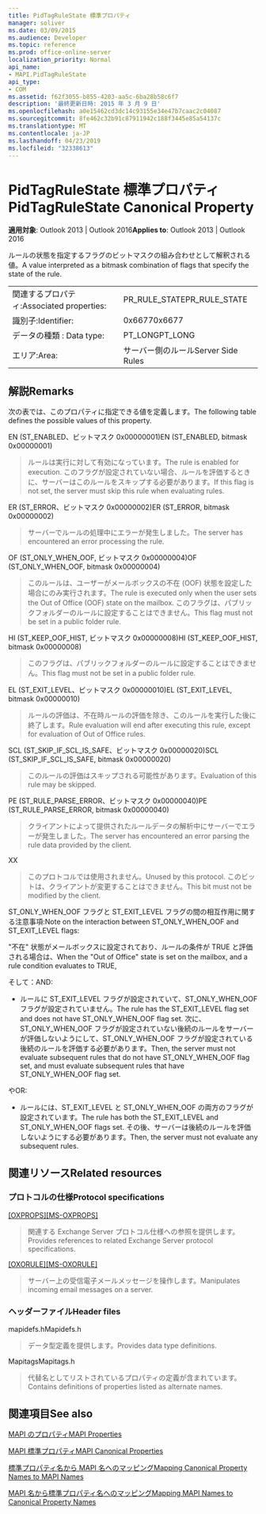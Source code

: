 ```yaml
---
title: PidTagRuleState 標準プロパティ
manager: soliver
ms.date: 03/09/2015
ms.audience: Developer
ms.topic: reference
ms.prod: office-online-server
localization_priority: Normal
api_name:
- MAPI.PidTagRuleState
api_type:
- COM
ms.assetid: f62f3055-b855-4203-aa5c-6ba28b58c6f7
description: '最終更新日時: 2015 年 3 月 9 日'
ms.openlocfilehash: a0e15462cd3dc14c93155e34e47b7caac2c04087
ms.sourcegitcommit: 8fe462c32b91c87911942c188f3445e85a54137c
ms.translationtype: MT
ms.contentlocale: ja-JP
ms.lasthandoff: 04/23/2019
ms.locfileid: "32338613"
---
```

# <a name="pidtagrulestate-canonical-property"></a><span data-ttu-id="a1ce8-103">PidTagRuleState 標準プロパティ</span><span class="sxs-lookup"><span data-stu-id="a1ce8-103">PidTagRuleState Canonical Property</span></span>

  
  
<span data-ttu-id="a1ce8-104">**適用対象**: Outlook 2013 | Outlook 2016</span><span class="sxs-lookup"><span data-stu-id="a1ce8-104">**Applies to**: Outlook 2013 | Outlook 2016</span></span> 
  
<span data-ttu-id="a1ce8-105">ルールの状態を指定するフラグのビットマスクの組み合わせとして解釈される値。</span><span class="sxs-lookup"><span data-stu-id="a1ce8-105">A value interpreted as a bitmask combination of flags that specify the state of the rule.</span></span>
  
|||
|:-----|:-----|
|<span data-ttu-id="a1ce8-106">関連するプロパティ:</span><span class="sxs-lookup"><span data-stu-id="a1ce8-106">Associated properties:</span></span>  <br/> |<span data-ttu-id="a1ce8-107">PR_RULE_STATE</span><span class="sxs-lookup"><span data-stu-id="a1ce8-107">PR_RULE_STATE</span></span>  <br/> |
|<span data-ttu-id="a1ce8-108">識別子:</span><span class="sxs-lookup"><span data-stu-id="a1ce8-108">Identifier:</span></span>  <br/> |<span data-ttu-id="a1ce8-109">0x6677</span><span class="sxs-lookup"><span data-stu-id="a1ce8-109">0x6677</span></span>  <br/> |
|<span data-ttu-id="a1ce8-110">データの種類 : </span><span class="sxs-lookup"><span data-stu-id="a1ce8-110">Data type:</span></span>  <br/> |<span data-ttu-id="a1ce8-111">PT_LONG</span><span class="sxs-lookup"><span data-stu-id="a1ce8-111">PT_LONG</span></span>  <br/> |
|<span data-ttu-id="a1ce8-112">エリア:</span><span class="sxs-lookup"><span data-stu-id="a1ce8-112">Area:</span></span>  <br/> |<span data-ttu-id="a1ce8-113">サーバー側のルール</span><span class="sxs-lookup"><span data-stu-id="a1ce8-113">Server Side Rules</span></span>  <br/> |
   
## <a name="remarks"></a><span data-ttu-id="a1ce8-114">解説</span><span class="sxs-lookup"><span data-stu-id="a1ce8-114">Remarks</span></span>

<span data-ttu-id="a1ce8-115">次の表では、このプロパティに指定できる値を定義します。</span><span class="sxs-lookup"><span data-stu-id="a1ce8-115">The following table defines the possible values of this property.</span></span>
  
<span data-ttu-id="a1ce8-116">EN (ST_ENABLED、ビットマスク 0x00000001)</span><span class="sxs-lookup"><span data-stu-id="a1ce8-116">EN (ST_ENABLED, bitmask 0x00000001)</span></span>
  
> <span data-ttu-id="a1ce8-117">ルールは実行に対して有効になっています。</span><span class="sxs-lookup"><span data-stu-id="a1ce8-117">The rule is enabled for execution.</span></span> <span data-ttu-id="a1ce8-118">このフラグが設定されていない場合、ルールを評価するときに、サーバーはこのルールをスキップする必要があります。</span><span class="sxs-lookup"><span data-stu-id="a1ce8-118">If this flag is not set, the server must skip this rule when evaluating rules.</span></span>
    
<span data-ttu-id="a1ce8-119">ER (ST_ERROR、ビットマスク 0x00000002)</span><span class="sxs-lookup"><span data-stu-id="a1ce8-119">ER (ST_ERROR, bitmask 0x00000002)</span></span>
  
> <span data-ttu-id="a1ce8-120">サーバーでルールの処理中にエラーが発生しました。</span><span class="sxs-lookup"><span data-stu-id="a1ce8-120">The server has encountered an error processing the rule.</span></span>
    
<span data-ttu-id="a1ce8-121">OF (ST_ONLY_WHEN_OOF, ビットマスク 0x00000004)</span><span class="sxs-lookup"><span data-stu-id="a1ce8-121">OF (ST_ONLY_WHEN_OOF, bitmask 0x00000004)</span></span>
  
> <span data-ttu-id="a1ce8-122">このルールは、ユーザーがメールボックスの不在 (OOF) 状態を設定した場合にのみ実行されます。</span><span class="sxs-lookup"><span data-stu-id="a1ce8-122">The rule is executed only when the user sets the Out of Office (OOF) state on the mailbox.</span></span> <span data-ttu-id="a1ce8-123">このフラグは、パブリックフォルダーのルールに設定することはできません。</span><span class="sxs-lookup"><span data-stu-id="a1ce8-123">This flag must not be set in a public folder rule.</span></span>
    
<span data-ttu-id="a1ce8-124">HI (ST_KEEP_OOF_HIST, ビットマスク 0x00000008)</span><span class="sxs-lookup"><span data-stu-id="a1ce8-124">HI (ST_KEEP_OOF_HIST, bitmask 0x00000008)</span></span>
  
> <span data-ttu-id="a1ce8-125">このフラグは、パブリックフォルダーのルールに設定することはできません。</span><span class="sxs-lookup"><span data-stu-id="a1ce8-125">This flag must not be set in a public folder rule.</span></span>
    
<span data-ttu-id="a1ce8-126">EL (ST_EXIT_LEVEL、ビットマスク 0x00000010)</span><span class="sxs-lookup"><span data-stu-id="a1ce8-126">EL (ST_EXIT_LEVEL, bitmask 0x00000010)</span></span>
  
> <span data-ttu-id="a1ce8-127">ルールの評価は、不在時ルールの評価を除き、このルールを実行した後に終了します。</span><span class="sxs-lookup"><span data-stu-id="a1ce8-127">Rule evaluation will end after executing this rule, except for evaluation of Out of Office rules.</span></span>
    
<span data-ttu-id="a1ce8-128">SCL (ST_SKIP_IF_SCL_IS_SAFE、ビットマスク 0x00000020)</span><span class="sxs-lookup"><span data-stu-id="a1ce8-128">SCL (ST_SKIP_IF_SCL_IS_SAFE, bitmask 0x00000020)</span></span>
  
> <span data-ttu-id="a1ce8-129">このルールの評価はスキップされる可能性があります。</span><span class="sxs-lookup"><span data-stu-id="a1ce8-129">Evaluation of this rule may be skipped.</span></span>
    
<span data-ttu-id="a1ce8-130">PE (ST_RULE_PARSE_ERROR、ビットマスク 0x00000040)</span><span class="sxs-lookup"><span data-stu-id="a1ce8-130">PE (ST_RULE_PARSE_ERROR, bitmask 0x00000040)</span></span>
  
> <span data-ttu-id="a1ce8-131">クライアントによって提供されたルールデータの解析中にサーバーでエラーが発生しました。</span><span class="sxs-lookup"><span data-stu-id="a1ce8-131">The server has encountered an error parsing the rule data provided by the client.</span></span>
    
<span data-ttu-id="a1ce8-132">X</span><span class="sxs-lookup"><span data-stu-id="a1ce8-132">X</span></span>
  
> <span data-ttu-id="a1ce8-133">このプロトコルでは使用されません。</span><span class="sxs-lookup"><span data-stu-id="a1ce8-133">Unused by this protocol.</span></span> <span data-ttu-id="a1ce8-134">このビットは、クライアントが変更することはできません。</span><span class="sxs-lookup"><span data-stu-id="a1ce8-134">This bit must not be modified by the client.</span></span>
    
<span data-ttu-id="a1ce8-135">ST_ONLY_WHEN_OOF フラグと ST_EXIT_LEVEL フラグの間の相互作用に関する注意事項:</span><span class="sxs-lookup"><span data-stu-id="a1ce8-135">Note on the interaction between ST_ONLY_WHEN_OOF and ST_EXIT_LEVEL flags:</span></span> 
  
<span data-ttu-id="a1ce8-136">"不在" 状態がメールボックスに設定されており、ルールの条件が TRUE と評価される場合は、</span><span class="sxs-lookup"><span data-stu-id="a1ce8-136">When the "Out of Office" state is set on the mailbox, and a rule condition evaluates to TRUE,</span></span> 
  
<span data-ttu-id="a1ce8-137">そして：</span><span class="sxs-lookup"><span data-stu-id="a1ce8-137">AND:</span></span>
  
- <span data-ttu-id="a1ce8-138">ルールに ST_EXIT_LEVEL フラグが設定されていて、ST_ONLY_WHEN_OOF フラグが設定されていません。</span><span class="sxs-lookup"><span data-stu-id="a1ce8-138">The rule has the ST_EXIT_LEVEL flag set and does not have ST_ONLY_WHEN_OOF flag set.</span></span> <span data-ttu-id="a1ce8-139">次に、ST_ONLY_WHEN_OOF フラグが設定されていない後続のルールをサーバーが評価しないようにして、ST_ONLY_WHEN_OOF フラグが設定されている後続のルールを評価する必要があります。</span><span class="sxs-lookup"><span data-stu-id="a1ce8-139">Then, the server must not evaluate subsequent rules that do not have ST_ONLY_WHEN_OOF flag set, and must evaluate subsequent rules that have ST_ONLY_WHEN_OOF flag set.</span></span>
    
<span data-ttu-id="a1ce8-140">や</span><span class="sxs-lookup"><span data-stu-id="a1ce8-140">OR:</span></span>
  
- <span data-ttu-id="a1ce8-141">ルールには、ST_EXIT_LEVEL と ST_ONLY_WHEN_OOF の両方のフラグが設定されています。</span><span class="sxs-lookup"><span data-stu-id="a1ce8-141">The rule has both the ST_EXIT_LEVEL and ST_ONLY_WHEN_OOF flags set.</span></span> <span data-ttu-id="a1ce8-142">その後、サーバーは後続のルールを評価しないようにする必要があります。</span><span class="sxs-lookup"><span data-stu-id="a1ce8-142">Then, the server must not evaluate any subsequent rules.</span></span>
    
## <a name="related-resources"></a><span data-ttu-id="a1ce8-143">関連リソース</span><span class="sxs-lookup"><span data-stu-id="a1ce8-143">Related resources</span></span>

### <a name="protocol-specifications"></a><span data-ttu-id="a1ce8-144">プロトコルの仕様</span><span class="sxs-lookup"><span data-stu-id="a1ce8-144">Protocol specifications</span></span>

<span data-ttu-id="a1ce8-145">[[OXPROPS]](https://msdn.microsoft.com/library/f6ab1613-aefe-447d-a49c-18217230b148%28Office.15%29.aspx)</span><span class="sxs-lookup"><span data-stu-id="a1ce8-145">[[MS-OXPROPS]](https://msdn.microsoft.com/library/f6ab1613-aefe-447d-a49c-18217230b148%28Office.15%29.aspx)</span></span>
  
> <span data-ttu-id="a1ce8-146">関連する Exchange Server プロトコル仕様への参照を提供します。</span><span class="sxs-lookup"><span data-stu-id="a1ce8-146">Provides references to related Exchange Server protocol specifications.</span></span>
    
<span data-ttu-id="a1ce8-147">[[OXORULE]](https://msdn.microsoft.com/library/70ac9436-501e-43e2-9163-20d2b546b886%28Office.15%29.aspx)</span><span class="sxs-lookup"><span data-stu-id="a1ce8-147">[[MS-OXORULE]](https://msdn.microsoft.com/library/70ac9436-501e-43e2-9163-20d2b546b886%28Office.15%29.aspx)</span></span>
  
> <span data-ttu-id="a1ce8-148">サーバー上の受信電子メールメッセージを操作します。</span><span class="sxs-lookup"><span data-stu-id="a1ce8-148">Manipulates incoming email messages on a server.</span></span>
    
### <a name="header-files"></a><span data-ttu-id="a1ce8-149">ヘッダーファイル</span><span class="sxs-lookup"><span data-stu-id="a1ce8-149">Header files</span></span>

<span data-ttu-id="a1ce8-150">mapidefs.h</span><span class="sxs-lookup"><span data-stu-id="a1ce8-150">Mapidefs.h</span></span>
  
> <span data-ttu-id="a1ce8-151">データ型定義を提供します。</span><span class="sxs-lookup"><span data-stu-id="a1ce8-151">Provides data type definitions.</span></span>
    
<span data-ttu-id="a1ce8-152">Mapitags</span><span class="sxs-lookup"><span data-stu-id="a1ce8-152">Mapitags.h</span></span>
  
> <span data-ttu-id="a1ce8-153">代替名としてリストされているプロパティの定義が含まれています。</span><span class="sxs-lookup"><span data-stu-id="a1ce8-153">Contains definitions of properties listed as alternate names.</span></span>
    
## <a name="see-also"></a><span data-ttu-id="a1ce8-154">関連項目</span><span class="sxs-lookup"><span data-stu-id="a1ce8-154">See also</span></span>



[<span data-ttu-id="a1ce8-155">MAPI のプロパティ</span><span class="sxs-lookup"><span data-stu-id="a1ce8-155">MAPI Properties</span></span>](mapi-properties.md)
  
[<span data-ttu-id="a1ce8-156">MAPI 標準プロパティ</span><span class="sxs-lookup"><span data-stu-id="a1ce8-156">MAPI Canonical Properties</span></span>](mapi-canonical-properties.md)
  
[<span data-ttu-id="a1ce8-157">標準プロパティ名から MAPI 名へのマッピング</span><span class="sxs-lookup"><span data-stu-id="a1ce8-157">Mapping Canonical Property Names to MAPI Names</span></span>](mapping-canonical-property-names-to-mapi-names.md)
  
[<span data-ttu-id="a1ce8-158">MAPI 名から標準プロパティ名へのマッピング</span><span class="sxs-lookup"><span data-stu-id="a1ce8-158">Mapping MAPI Names to Canonical Property Names</span></span>](mapping-mapi-names-to-canonical-property-names.md)

